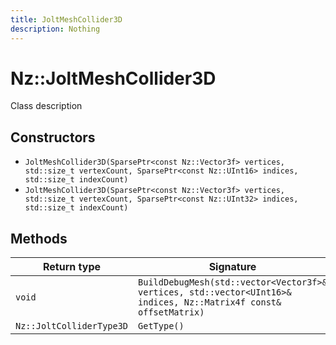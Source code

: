 ```yaml
---
title: JoltMeshCollider3D
description: Nothing
---
```


# Nz::JoltMeshCollider3D

Class description

## Constructors

- `JoltMeshCollider3D(SparsePtr<const Nz::Vector3f> vertices, std::size_t vertexCount, SparsePtr<const Nz::UInt16> indices, std::size_t indexCount)`
- `JoltMeshCollider3D(SparsePtr<const Nz::Vector3f> vertices, std::size_t vertexCount, SparsePtr<const Nz::UInt32> indices, std::size_t indexCount)`

## Methods

| Return type | Signature |
| ----------- | --------- |
| `void` | `BuildDebugMesh(std::vector<Vector3f>& vertices, std::vector<UInt16>& indices, Nz::Matrix4f const& offsetMatrix)` |
| `Nz::JoltColliderType3D` | `GetType()` |
